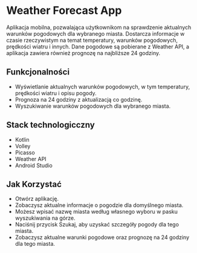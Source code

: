 # Weather Forecast App
Aplikacja mobilna, pozwalająca użytkownikom na sprawdzenie aktualnych warunków pogodowych dla wybranego miasta. Dostarcza informacje w czasie rzeczywistym na temat temperatury, warunków pogodowych, prędkości wiatru i innych. Dane pogodowe są pobierane z Weather API, a aplikacja zawiera również prognozę na najbliższe 24 godziny.

## Funkcjonalności
* Wyświetlanie aktualnych warunków pogodowych, w tym temperatury, prędkości wiatru i opisu pogody.
* Prognoza na 24 godziny z aktualizacją co godzinę.
* Wyszukiwanie warunków pogodowych dla wybranego miasta.

## Stack technologicczny
* Kotlin
* Volley
* Picasso
* Weather API
* Android Studio

## Jak Korzystać
* Otwórz aplikację.
* Zobaczysz aktualne informacje o pogodzie dla domyślnego miasta.
* Możesz wpisać nazwę miasta według własnego wyboru w pasku wyszukiwania na górze.
* Naciśnij przycisk Szukaj, aby uzyskać szczegóły pogody dla tego miasta.
* Zobaczysz aktualne warunki pogodowe oraz prognozę na 24 godziny dla tego miasta.
